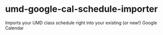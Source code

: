 # umd-google-cal-schedule-importer
Imports your UMD class schedule right into your existing (or new!) Google Calendar
